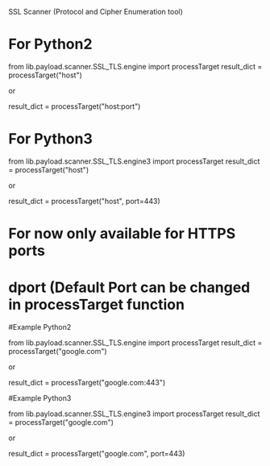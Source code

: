 SSL Scanner (Protocol and Cipher Enumeration tool)

# For Python2

from lib.payload.scanner.SSL_TLS.engine import processTarget
result_dict = processTarget("host")

or

result_dict = processTarget("host:port")

# For Python3

from lib.payload.scanner.SSL_TLS.engine3 import processTarget
result_dict = processTarget("host")

or

result_dict = processTarget("host", port=443)

# For now only available for HTTPS ports
# dport (Default Port can be changed in processTarget function

#Example Python2

from lib.payload.scanner.SSL_TLS.engine import processTarget
result_dict = processTarget("google.com")

or

result_dict = processTarget("google.com:443")

#Example Python3

from lib.payload.scanner.SSL_TLS.engine3 import processTarget
result_dict = processTarget("google.com")

or

result_dict = processTarget("google.com", port=443)


